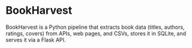 # BookHarvest
BookHarvest is a Python pipeline that extracts book data (titles, authors, ratings, covers) from APIs, web pages, and CSVs, stores it in SQLite, and serves it via a Flask API.
